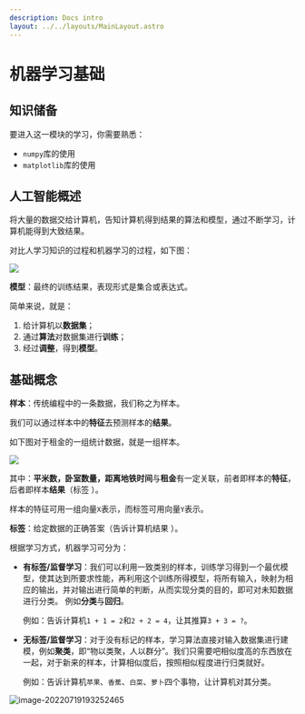 ```yaml
---
description: Docs intro
layout: ../../layouts/MainLayout.astro
---
```


# 机器学习基础

## 知识储备

要进入这一模块的学习，你需要熟悉：

+ `numpy`库的使用
+ `matplotlib`库的使用

## 人工智能概述

将大量的数据交给计算机，告知计算机得到结果的算法和模型，通过不断学习，计算机能得到大致结果。

对比人学习知识的过程和机器学习的过程，如下图：

![](https://images.maiquer.tech/images/wx/BA33D68D9699AE1797F24FD65B325882.png)

**模型**：最终的训练结果，表现形式是集合或表达式。

简单来说，就是：

1. 给计算机以**数据集**；
2. 通过**算法**对数据集进行**训练**；
3. 经过**调整**，得到**模型**。

## 基础概念

**样本**：传统编程中的一条数据，我们称之为样本。

我们可以通过样本中的**特征**去预测样本的**结果**。

如下图对于租金的一组统计数据，就是一组样本。 

![](https://images.maiquer.tech/images/wx/9E593D53A17EF036326DB057025539A0.png)

其中：**平米数，卧室数量，距离地铁时间**与**租金**有一定关联，前者即样本的**特征**，后者即样本**结果**（标签 ）。

样本的特征可用一组向量`X`表示，而标签可用向量`Y`表示。

**标签**：给定数据的正确答案（告诉计算机结果 ）。

根据学习方式，机器学习可分为：

+ **有标签/监督学习**：我们可以利用一致类别的样本，训练学习得到一个最优模型，使其达到所要求性能，再利用这个训练所得模型，将所有输入，映射为相应的输出，并对输出进行简单的判断，从而实现分类的目的，即可对未知数据进行分类。 例如**分类**与**回归**。

  例如：告诉计算机`1 + 1 = 2`和`2 + 2 = 4`，让其推算`3 + 3 = ?`。

+ **无标签/监督学习**：对于没有标记的样本，学习算法直接对输入数据集进行建模，例如**聚类**，即“物以类聚，人以群分”。我们只需要吧相似度高的东西放在一起，对于新来的样本，计算相似度后，按照相似程度进行归类就好。

  例如：告诉计算机`苹果`、`香蕉`、`白菜`、`萝卜`四个事物，让计算机对其分类。

![image-20220719193252465](C:\Users\17100\AppData\Roaming\Typora\typora-user-images\image-20220719193252465.png)

